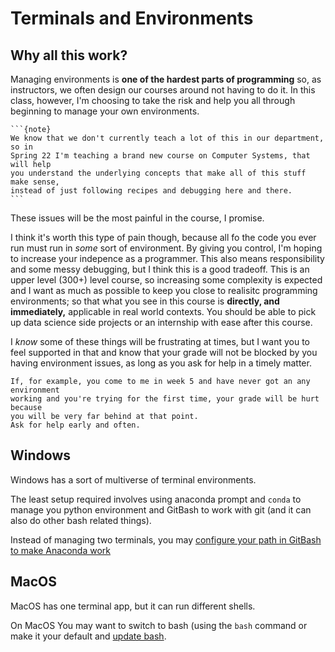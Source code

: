 # Terminals and Environments


## Why all this work?

Managing environments is **one of the hardest parts of programming** so, as instructors,
we often design our courses around not having to do it.  In this class, however,
I'm choosing to take the risk and help you all through beginning to manage your
own environments.  
````{margin}
```{note}
We know that we don't currently teach a lot of this in our department, so in
Spring 22 I'm teaching a brand new course on Computer Systems, that will help
you understand the underlying concepts that make all of this stuff make sense,
instead of just following recipes and debugging here and there.
```
````

These issues will be the most painful in the course, I promise.

I think it's worth this type of pain though, because all fo the code you ever
run must run in *some* sort of environment.  By giving you control, I'm hoping
to increase your indepence as a programmer.  This also means responsibility and
some messy debugging, but I think this is a good tradeoff.  This is an upper
level (300+) level course, so increasing some complexity is expected and I want
as much as possible to keep you close to realisitc programming environments; so
that what you see in this course is **directly, and immediately,** applicable in
real world contexts.  You should be able to pick up data science side projects
or an internship with ease after this course.  


I *know* some of these things will be frustrating at times, but I want you to
feel supported in that and know that your grade will not be blocked by you
having environment issues, as long as you ask for help in a timely matter.  

```{margin}
If, for example, you come to me in week 5 and have never got an any environment
working and you're trying for the first time, your grade will be hurt because
you will be very far behind at that point.
Ask for help early and often.
```


## Windows

Windows has a sort of multiverse of terminal environments.

The least setup required involves using anaconda prompt and `conda` to manage
you python environment and GitBash to work with git (and it can also do other
bash related things).

Instead of managing two terminals, you may [configure your path in GitBash to
make Anaconda work](https://stackoverflow.com/questions/54501167/anaconda-and-git-bash-in-windows-conda-command-not-found)

## MacOS

MacOS has one terminal app, but it can run different shells.

On MacOS You may want to switch to bash (using the `bash` command or make it your default and [update bash](https://itnext.io/upgrading-bash-on-macos-7138bd1066ba).
